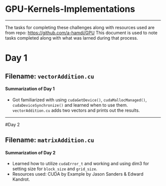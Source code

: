 # GPU-Kernels-Implementations
---

The tasks for completing these challenges along with resources used are from repo: https://github.com/a-hamdi/GPU
This document is used to note tasks completed along with what was larned during that process.

# Day 1

## Filename: `vectorAddition.cu`

#### Summarization of Day 1

- Got familiarized with using `cudaGetDevice()`, `cudaMallocManaged()`, `cudaDeviceSynchronize()` and learned when to use them. `vectorAddition.cu` adds two vectors and prints out the results.
---

#Day 2

## Filename: `matrixAddition.cu`

#### Summarization of Day 2
- Learned how to utilize `cudaError_t` and working and using dim3 for setting size for `block_size` and `grid_size`.
- Resources used: CUDA by Example by Jason Sanders & Edward Kandrot. 
